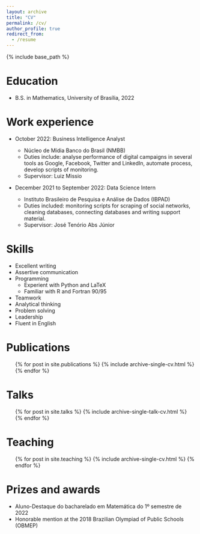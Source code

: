 ```yaml
---
layout: archive
title: "CV"
permalink: /cv/
author_profile: true
redirect_from:
  - /resume
---
```


{% include base_path %}

Education
======
* B.S. in Mathematics, University of Brasília, 2022
<!-- * M.S. in Jekyll, GitHub University, 2014 * Ph.D in Version Control Theory, GitHub University, 2018 (expected) -->

Work experience
======
* October 2022: Business Intelligence Analyst
  * Núcleo de Mídia Banco do Brasil (NMBB)
  * Duties include: analyse performance of digital campaigns in several tools as Google, Facebook, Twitter and LinkedIn, automate process, develop scripts of monitoring.
  * Supervisor: Luiz Missio

* December 2021 to September 2022: Data Science Intern
  * Instituto Brasileiro de Pesquisa e Análise de Dados (IBPAD)
  * Duties included: monitoring scripts for scraping of social networks, cleaning databases, connecting databases and writing support material.
  * Supervisor: José Tenório Abs Júnior

<!-- * Fall 2015: Research Assistant
  * Github University
  * Duties included: Merging pull requests
  * Supervisor: Professor Hub -->
  
Skills
======
* Excellent writing
* Assertive communication
* Programming
  * Experient with Python and LaTeX
  * Familiar with R and Fortran 90/95
* Teamwork
* Analytical thinking
* Problem solving
* Leadership
* Fluent in English

Publications
======
  <ul>{% for post in site.publications %}
    {% include archive-single-cv.html %}
  {% endfor %}</ul>
  
Talks
======
  <ul>{% for post in site.talks %}
    {% include archive-single-talk-cv.html %}
  {% endfor %}</ul>
  
Teaching
======
  <ul>{% for post in site.teaching %}
    {% include archive-single-cv.html %}
  {% endfor %}</ul>

Prizes and awards
======
* Aluno-Destaque do bacharelado em Matemática do 1º semestre de 2022
* Honorable mention at the 2018 Brazilian Olympiad of Public Schools (OBMEP)

<!-- Service and leadership
======
* Currently signed in to 43 different slack teams -->
